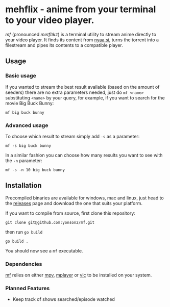 # mehflix - anime from your terminal to your video player.

_mf_ (pronounced _meɪflɪkz_) is a terminal utility to stream anime directly to your video player. It finds its content from [nyaa.si](https://nyaa.si), turns the torrent into a filestream and pipes its contents to a compatible player.

## Usage

### Basic usage

If you wanted to stream the best result available (based on the amount of seeders) there are no extra parameters needed, just do `mf <name>` substituting `<name>` by your query, for example, if you want to search for the movie Big Buck Bunny:

```
mf big buck bunny
```

### Advanced usage

To choose which result to stream simply add `-s` as a parameter:

```
mf -s big buck bunny
```

In a similar fashion you can choose how many results you want to see with the `-n` parameter:

```
mf -s -n 10 big buck bunny
```

## Installation

Precompiled binaries are available for windows, mac and linux, just head to the [releases](https://github.com/yonson2/mf/releases) page and download the one that suits your platform.

If you want to compile from source, first clone this repository:

```
git clone git@github.com:yonson2/mf.git
```

then run `go build`

```
go build .
```

You should now see a `mf` executable.

### Dependencies

[mf](https://github.com/yonson2/mf) relies on either [mpv](https://mpv.io), [mplayer](http://www.mplayerhq.hu) or [vlc](https://www.videolan.org) to be installed on your system.


### Planned Features
 - Keep track of shows searched/episode watched


